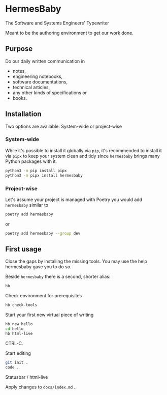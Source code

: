<!---
################################################################
#                                                              #
#  This file is part of HermesBaby                             #
#                       the software engineer's typewriter     #
#                                                              #
#      https://github.com/hermesbaby                           #
#                                                              #
#  Copyright (c) 2024 Alexander Mann-Wahrenberg (basejumpa)    #
#                                                              #
#  License(s)                                                  #
#                                                              #
#  - MIT for contents used as software                         #
#  - CC BY-SA-4.0 for contents used as method or otherwise     #
#                                                              #
################################################################
-->

# HermesBaby

The Software and Systems Engineers' Typewriter

Meant to be the authoring environment to get our work done.

## Purpose

Do our daily written communication in

- notes,
- engineering notebooks,
- software documentations,
- technical articles,
- any other kinds of specifications or
- books.


## Installation

Two options are available: System-wide or project-wise

### System-wide

While it's possible to install it globally via `pip`, it's recommended to install it via `pipx` to keep your system clean and tidy since `hermesbaby` brings many Python packages with it.


```bash
python3 -m pip install pipx
python3 -m pipx install hermesbaby
```


### Project-wise

Let's assume your project is managed with Poetry you would add `hermesbaby` similar to

```bash
poetry add hermesbaby
```

or

```bash
poetry add hermesbaby --group dev
```


## First usage

Close the gaps by installing the missing tools. You may use the help hermesbaby gave you to do so.

Beside `hermesbaby` there is a second, shorter alias:

```bash
hb
```

Check environment for prerequisites

```bash
hb check-tools
```


Start your first new virtual piece of writing

```bash
hb new hello
cd hello
hb html-live
```

CTRL-C.


Start editing

```bash
git init .
code .
```

Statusbar / html-live

Apply changes to `docs/index.md` ..

